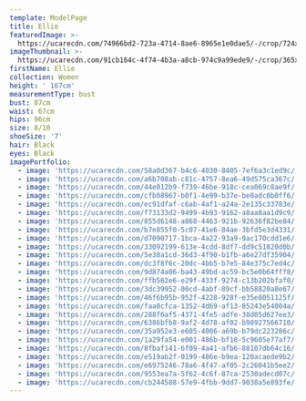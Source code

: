 ```yaml
---
template: ModelPage
title: Ellie
featuredImage: >-
  https://ucarecdn.com/74966bd2-723a-4714-8ae6-8965e1e0dae5/-/crop/724x448/0,7/-/preview/
imageThumbnail: >-
  https://ucarecdn.com/91cb164c-4f74-4b3a-a8cb-974c9a99ede9/-/crop/365x458/139,0/-/preview/
firstName: Ellie
collection: Women
height: ' 167cm'
measurementType: bust
bust: 87cm
waist: 67cm
hips: 96cm
size: 8/10
shoeSize: '7'
hair: Black
eyes: Black
imagePortfolio:
  - image: 'https://ucarecdn.com/58a0d367-b4c6-4030-8405-7ef6a3c1ed9c/'
  - image: 'https://ucarecdn.com/a6b708ab-c81c-4757-8ea6-49d575ca367c/'
  - image: 'https://ucarecdn.com/44e012b9-f739-46be-918c-cea069c8ae9f/'
  - image: 'https://ucarecdn.com/cfb08967-b0f1-4e99-b37e-be0adc0b0ff6/'
  - image: 'https://ucarecdn.com/ec91dfaf-c6ab-4af1-a24a-2e135c33783e/'
  - image: 'https://ucarecdn.com/f73133d2-9499-4b93-9162-a8aa8aa1d9c9/'
  - image: 'https://ucarecdn.com/855d6148-a868-4463-921b-92636f82be84/'
  - image: 'https://ucarecdn.com/b7e855f0-5c07-41e6-84ae-3bfd5e3d4331/'
  - image: 'https://ucarecdn.com/d7090717-1bca-4a22-93a9-9ac170cdd1e6/'
  - image: 'https://ucarecdn.com/33092199-613e-4cdd-8df7-dd9c51820d0b/'
  - image: 'https://ucarecdn.com/5e38a1cd-36d3-4f90-b1fb-a6e27df35904/'
  - image: 'https://ucarecdn.com/dc3f8f6c-20dc-4bb5-b7e5-84e375c7ed4c/'
  - image: 'https://ucarecdn.com/9d874a06-ba43-49bd-ac59-bc5e0b64fff8/'
  - image: 'https://ucarecdn.com/ffb562e6-e29f-433f-9274-c13b202bfaf0/'
  - image: 'https://ucarecdn.com/3dc39952-00cd-4abf-89cf-bb58820a8e67/'
  - image: 'https://ucarecdn.com/46f6b95b-952f-4228-928f-e35e8051125f/'
  - image: 'https://ucarecdn.com/faa0cfca-1352-4d69-af13-85243e54004a/'
  - image: 'https://ucarecdn.com/288f6af5-4371-4fe5-adfe-38d05d627ee3/'
  - image: 'https://ucarecdn.com/6386bfb8-9af2-4d78-af02-b98927566710/'
  - image: 'https://ucarecdn.com/35a952e3-e605-4006-a69b-b79dc223286c/'
  - image: 'https://ucarecdn.com/1a29fa54-e001-486b-bf18-5c9605e77af7/'
  - image: 'https://ucarecdn.com/8fbaf141-6f09-4a41-afb6-88107db64c16/'
  - image: 'https://ucarecdn.com/e519ab2f-0199-486e-b9ea-120acaede9b2/'
  - image: 'https://ucarecdn.com/e6975246-78a6-4f47-af05-2c26041b5ee2/'
  - image: 'https://ucarecdn.com/9553ea7a-5f62-4c6f-87ca-2530adecd07c/'
  - image: 'https://ucarecdn.com/cb244588-57e9-4fbb-9dd7-9038a5e893fe/'
---
```


